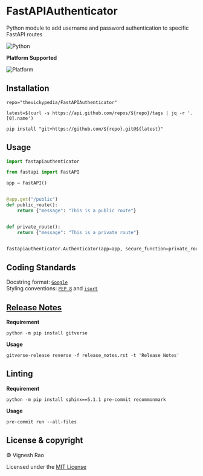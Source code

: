 # FastAPIAuthenticator

Python module to add username and password authentication to specific FastAPI routes

![Python][label-pyversion]

**Platform Supported**

![Platform][label-platform]

## Installation

```shell
repo="thevickypedia/FastAPIAuthenticator"

latest=$(curl -s https://api.github.com/repos/${repo}/tags | jq -r '.[0].name')

pip install "git+https://github.com/${repo}.git@${latest}"
```

## Usage

```python
import fastapiauthenticator

from fastapi import FastAPI

app = FastAPI()


@app.get("/public")
def public_route():
    return {"message": "This is a public route"}


def private_route():
    return {"message": "This is a private route"}


fastapiauthenticator.Authenticator(app=app, secure_function=private_route)
```

## Coding Standards
Docstring format: [`Google`][google-docs] <br>
Styling conventions: [`PEP 8`][pep8] and [`isort`][isort]

## [Release Notes][release-notes]
**Requirement**
```shell
python -m pip install gitverse
```

**Usage**
```shell
gitverse-release reverse -f release_notes.rst -t 'Release Notes'
```

## Linting

**Requirement**
```shell
python -m pip install sphinx==5.1.1 pre-commit recommonmark
```

**Usage**
```shell
pre-commit run --all-files
```

## License & copyright

&copy; Vignesh Rao

Licensed under the [MIT License][license]

[//]: # (Labels)

[3.11]: https://docs.python.org/3/whatsnew/3.11.html
[license]: https://github.com/thevickypedia/FastAPIAuthenticator/blob/main/LICENSE
[google-docs]: https://google.github.io/styleguide/pyguide.html#38-comments-and-docstrings
[pep8]: https://www.python.org/dev/peps/pep-0008/
[isort]: https://pycqa.github.io/isort/

[label-pyversion]: https://img.shields.io/badge/python-3.11%20%7C%203.12-blue
[label-platform]: https://img.shields.io/badge/Platform-Linux|macOS|Windows-1f425f.svg
[release-notes]: https://github.com/thevickypedia/FastAPIAuthenticator/blob/main/release_notes.rst
